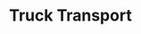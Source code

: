 ---
layout: child_layout/cargo_categories_category
title: Truck Transport
permalink: /cargo-categories/truck-transport/
hero: /assets/img/content/hero/fullsize/truck.jpg
hero_classes: is-fullscreen
content_type: cargo_category
---